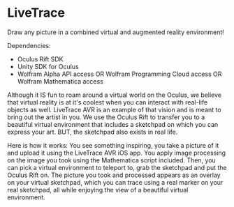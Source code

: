 # LiveTrace
Draw any picture in a combined virtual and augmented reality environment!

Dependencies:
* Oculus Rift SDK
* Unity SDK for Oculus
* Wolfram Alpha API access OR Wolfram Programming Cloud access OR Wolfram Mathematica access

Although it IS fun to roam around a virtual world on the Oculus, we believe that virtual reality is at it's coolest when you can interact with real-life objects as well. LiveTrace AVR is an example of that vision and is meant to bring out the artist in you. We use the Oculus Rift to transfer you to a beautiful virtual environment that includes a sketchpad on which you can express your art. BUT, the sketchpad also exists in real life. 

Here is how it works: You see something inspiring, you take a picture of it and upload it using the LiveTrace AVR iOS app. You apply image processing on the image you took using the Mathematica script included. Then, you can pick a virtual environment to teleport to, grab the sketchpad and put the Oculus Rift on. The picture you took and processed appears as an overlay on your virtual sketchpad, which you can trace using a real marker on your real sketchpad, all while enjoying the view of a beautiful virtual environment.
